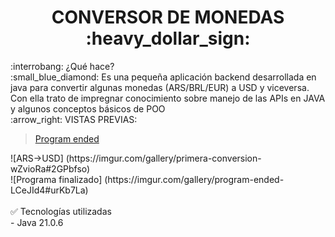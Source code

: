 <h1 align="center"> CONVERSOR DE MONEDAS :heavy_dollar_sign: </h1>
:interrobang: ¿Qué hace?<br>
:small_blue_diamond: Es una pequeña aplicación backend desarrollada en java para convertir algunas monedas (ARS/BRL/EUR) a USD y viceversa. Con ella trato de impregnar conocimiento sobre manejo de las APIs en JAVA y algunos conceptos básicos de POO
<br>
:arrow_right: VISTAS PREVIAS:<br>
<blockquote class="imgur-embed-pub" lang="en" data-id="a/LCeJId4"  ><a href="//imgur.com/a/LCeJId4">Program ended</a></blockquote><script async src="//s.imgur.com/min/embed.js" charset="utf-8"></script>
![ARS->USD] (https://imgur.com/gallery/primera-conversion-wZvioRa#2GPbfso)<br>
![Programa finalizado] (https://imgur.com/gallery/program-ended-LCeJId4#urKb7La)<br>
<br>
✅ Tecnologías utilizadas<br>
- Java 21.0.6

